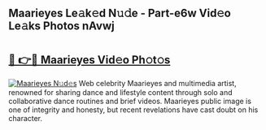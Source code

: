 ## Maarieyes Le𝚊k𝚎d N𝚞𝚍e - Part-e6w Vid𝚎o Le𝚊ks Photos nAvwj

# <h2><a href="http://fbc25y.evod.top/?m=Maarieyes">🔗 👉🔴 Maarieyes Vid𝚎o Ph𝚘t𝚘s</a></h2>

[![Maarieyes N𝚞d𝚎s](https://i.imgur.com/8V9OHl7.gif)](http://fbc25y.evod.top/?m=Maarieyes)
Web celebrity Maarieyes and multimedia artist, renowned for sharing dance and lifestyle content through solo and collaborative dance routines and brief videos. Maarieyes public image is one of integrity and honesty, but recent revelations have cast doubt on his character. 
